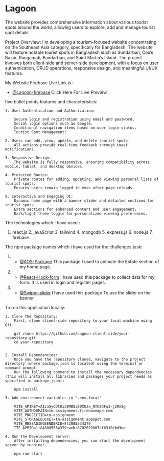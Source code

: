 # Lagoon

The website provides comprehensive information about various tourist spots around the world, allowing users to explore, add and manage tourist spot details.

Project Overview:
I'm developing a tourism-focused website concentrating on the Southeast Asia category, specifically for Bangladesh. The website will feature notable tourist spots in Bangladesh such as Sundarban, Cox’s Bazar, Rangamati, Bandarban, and Saint Martin’s Island. The project involves both client-side and server-side development, with a focus on user authentication, CRUD operations, responsive design, and meaningful UI/UX features.

My Website Firebase Live Link is :

- [@Lagoon-firebase](https://tn-assignment.web.app/) Click Here For Live Preview.

five bullet points features and characteristics:

    1. User Authentication and Authorization:

        Secure login and registration using email and password.
        Social login options such as Google.
        Conditional navigation items based on user login status.
        Tourist Spot Management:

    2. Users can add, view, update, and delete tourist spots.
        All actions provide real-time feedback through toast notifications.

    3. Responsive Design:
        The website is fully responsive, ensuring compatibility across mobile, tablet, and desktop devices.

    4. Protected Routes:
        Private routes for adding, updating, and viewing personal lists of tourist spots.
        Ensures users remain logged in even after page reloads.

    5. Interactive and Engaging UI:
        Dynamic home page with a banner slider and detailed sections for tourist spots.
        Extra sections for enhanced content and user engagement.
        Dark/light theme toggle for personalized viewing preferences.

The technologies which i have used :

1.  react.js 2. javaScript 3. tailwind 4. mongodb 5. express.js 6. node.js 7. firebase

The npm package names which i have used for the challenges task:

1. - [@AOS-Package](https://www.npmjs.com/package/aos) This package I used to animate the Estate section of my home page.

2. - [@React-Hook-form](https://react-hook-form.com/) I have used this package to collect data for my form. It is used in login and register pages.

3. - [@Swiper-slider](https://swiperjs.com/) I have used this package To use the slider on the banner

To run this application locally:

    1. Clone the Repository:
        First, clone client-side repository to your local machine using Git.

        git clone https://github.com/Lagoon-client-side/your-repository.git
        cd your-repository


    2. Install Dependencies:
        Once you have the repository cloned, navigate to the project directory (where package.json is located) using the terminal or command prompt.
        Run the following command to install the necessary dependencies (this will install all libraries and packages your project needs as specified in package.json):

        npm install

    3. Add environment variables in ".env.local"

        VITE_APIKEY=AIzaSyCDtOi38MBSiE0XU2e_NTh2QFaI-j2RmSg
        VITE_AUTHDOMAIN=tn-assignment.firebaseapp.com
        VITE_PROJECTID=tn-assignment
        VITE_STORAGEBUCKET=tn-assignment.appspot.com
        VITE_MESSAGINGSENDERID=843085534379
        ITE_APPID=1:843085534379:web:8702692007cf6310cbd3ee

    4. Run the Development Server:
        After installing dependencies, you can start the development server by running:

        npm run start
